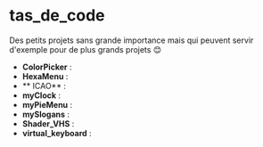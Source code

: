 # tas_de_code

Des petits projets sans grande importance mais qui peuvent servir d'exemple pour de plus grands projets :blush:

* **ColorPicker** : 
* **HexaMenu** :
* ** ICAO** :
* **myClock** :
* **myPieMenu** :
* **mySlogans** :
* **Shader_VHS** :
* **virtual_keyboard** : 
